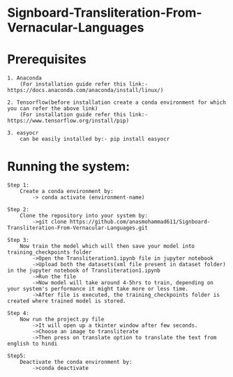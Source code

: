 # Signboard-Transliteration-From-Vernacular-Languages

# Prerequisites
	1. Anaconda
		(For installation guide refer this link:- https://docs.anaconda.com/anaconda/install/linux/)

	2. Tensorflow(before installation create a conda environment for which you can refer the above link)
		(For installation guide refer this link:- https://www.tensorflow.org/install/pip)

	3. easyocr
		can be easily installed by:- pip install easyocr
		
#  Running the system:
	Step 1:
		Create a conda environment by:
			-> conda activate (environment-name)

	Step 2:
		Clone the repository into your system by:
			->git clone https://github.com/anasmohammad611/Signboard-Transliteration-From-Vernacular-Languages.git

	Step 3:
		Now train the model which will then save your model into training_checkpoints folder
			->Open the Transliteration1.ipynb file in jupyter notebook
			->Upload both the datasets(xml file present in dataset folder) in the jupyter notebook of Transliteration1.ipynb
			->Run the file
			->Now model will take around 4-5hrs to train, depending on your system's performance it might take more or less time.
			->After file is executed, the training_checkpoints folder is created where trained model is stored.

	Step 4:
		Now run the project.py file
			->It will open up a tkinter window after few seconds.
			->Choose an image to transliterate
			->Then press on translate option to translate the text from english to hindi

	Step5:
		Deactivate the conda environment by:
			->conda deactivate

